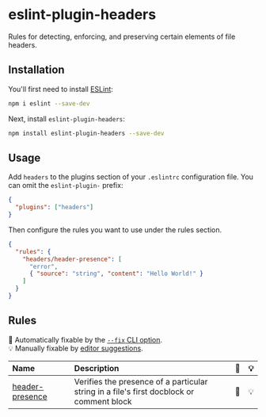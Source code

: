 # eslint-plugin-headers

Rules for detecting, enforcing, and preserving certain elements of file
headers.

## Installation

You'll first need to install [ESLint](https://eslint.org/):

```sh
npm i eslint --save-dev
```

Next, install `eslint-plugin-headers`:

```sh
npm install eslint-plugin-headers --save-dev
```

## Usage

Add `headers` to the plugins section of your `.eslintrc` configuration file. You can omit the `eslint-plugin-` prefix:

```json
{
  "plugins": ["headers"]
}
```

Then configure the rules you want to use under the rules section.

```json
{
  "rules": {
    "headers/header-presence": [
      "error",
      { "source": "string", "content": "Hello World!" }
    ]
  }
}
```

## Rules

<!-- begin auto-generated rules list -->

🔧 Automatically fixable by the [`--fix` CLI option](https://eslint.org/docs/user-guide/command-line-interface#--fix).\
💡 Manually fixable by [editor suggestions](https://eslint.org/docs/developer-guide/working-with-rules#providing-suggestions).

| Name                                             | Description                                                                              | 🔧  | 💡  |
| :----------------------------------------------- | :--------------------------------------------------------------------------------------- | :-- | :-- |
| [header-presence](docs/rules/header-presence.md) | Verifies the presence of a particular string in a file's first docblock or comment block | 🔧  | 💡  |

<!-- end auto-generated rules list -->
